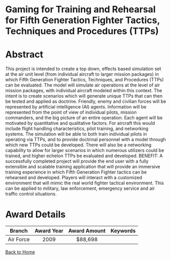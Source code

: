 
Gaming for Training and Rehearsal for Fifth Generation Fighter Tactics, Techniques and Procedures (TTPs)
========================================================================================================

# Abstract


This project is intended to create a top down, effects based simulation set at the air unit level (from individual aircraft to larger mission packages) in which Fifth Generation Fighter Tactics, Techniques, and Procedures (TTPs) can be evaluated. The model will simulate air operations at the level of air mission packages, with individual aircraft modeled within this context. The intent is to create scenarios which will generate unique TTPs that can then be tested and applied as doctrine. Friendly, enemy and civilian forces will be represented by artificial intelligence (AI) agents. Information will be represented from the point of view of individual pilots, mission commanders, and the big picture of an entire operation. Each agent will be motivated by quantitative and qualitative factors. For aircraft this would include flight handling characteristics, pilot training, and networking systems. The simulation will be able to both train individual pilots in operating via TTPs, and to provide doctrinal personnel with a model through which new TTPs could be developed. There will also be a networking capability to allow for larger scenarios in which numerous utilizers could be trained, and higher echelon TTPs be evaluated and developed.  BENEFIT: A successfully completed project will provide the end user with a fully extensible and scalable training application that will provide an immersive training experience in which Fifth Generation Fighter tactics can be rehearsed and developed. Players will interact with a customized environment that will mimic the real world fighter tactical environment. This can be applied to military, law enforcement, emergency service and air traffic control situations.  

# Award Details

|Branch|Award Year|Award Amount|Keywords|
| :---: | :---: | :---: | :---: |
|Air Force|2009|$88,698||
  
  


[Back to Home](https://github.com/chrischow/dod_sbir_awards#91)